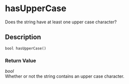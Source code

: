 # hasUpperCase
Does the string have at least one upper case character?

## Description
`bool hasUpperCase()`


### Return Value
_bool_  
Whether or not the string contains an upper case character.